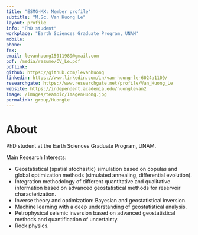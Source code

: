 ```yaml
---
title: "ESMG-MX: Member profile"
subtitle: "M.Sc. Van Huong Le"
layout: profile
info: "PhD student"
workplace: "Earth Sciences Graduate Program, UNAM"
mobile: 
phone:  
fax:  
email: levanhuong15011989@gmail.com
pdf: /media/resume/CV_Le.pdf
pdflink: 
github: https://github.com/levanhuong
linkedin: https://www.linkedin.com/in/van-huong-le-6024a1109/
researchgate: https://www.researchgate.net/profile/Van_Huong_Le
website: https://independent.academia.edu/huonglevan2
image: /images/teampic/ImagenHuong.jpg
permalink: group/HuongLe
---
```


# About 

PhD student at the Earth Sciences Graduate Program, UNAM.

Main Research Interests:
- Geostatistical (spatial stochastic) simulation based on copulas and global optimization methods (simulated annealing, differential evolution).
- Integration methodology of different quantitative and qualitative information based on advanced geostatistical methods for reservoir characterization.
- Inverse theory and optimization: Bayesian and geostatistical inversion.
- Machine learning with a deep understanding of geostatistical analysis.
- Petrophysical seismic inversion based on advanced geostatistical methods and quantification of uncertainty.
- Rock physics.
